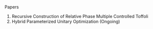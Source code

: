 Papers

1. Recursive Construction of Relative Phase Multiple Controlled Toffoli
2. Hybrid Parameterized Unitary Optimization (Ongoing)
 

